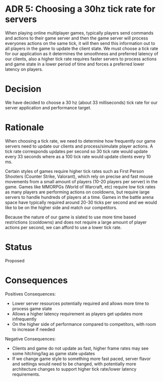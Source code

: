 # ADR 5: Choosing a 30hz tick rate for servers

When playing online multiplayer games, typically players send commands and actions to their game server and then the game server will process everyones actions on the same tick, it will then send this information out to all players in the game to update the client state.  We must choose a tick rate for our application as it determines the smoothness and preferred latency of our clients, also a higher tick rate requires faster servers to process actions and game state in a lower period of time and forces a preferred lower latency on players.

# Decision

We have decided to choose a 30 hz (about 33 milliseconds) tick rate for our server application and performance target.

# Rationale

When choosing a tick rate, we need to determine how frequently our game servers need to update our clients and process/simulate player actions.  A tick rate corresponds updates per second so 30 tick rate would update every 33 seconds where as a 100 tick rate would update clients every 10 ms.  

Certain styles of games require higher tick rates such as First Person Shooters (Counter Strike, Valorant), which rely on precise and fast mouse movements from a small amount of players (10-20 players per server) in the game.  Games like MMORPGs (World of Warcraft, etc) require low tick rates as many players are performing actions on cooldowns, but require large servers to handle hundreds of players at a time.  Games in the battle arena space have typically required around 20-30 ticks per second and we would like to be on the higher side and match our competitors. 

Because the nature of our game is slated to use more time based restrictions (cooldowns) and does not require a large amount of player actions per second, we can afford to use a lower tick rate.

# Status

Proposed

# Consequences

Positives Consequences:

- Lower server resources potentially required and allows more time to process game state
- Allows a higher latency requirement as players get updates more infrequently
- On the higher side of performance compared to competitors, with room to increase if needed

Negative Consequences:

- Clients and game do not update as fast, higher frame rates may see some hitching/lag as game state updates
- If we change game style to something more fast paced, server flavor and settings would need to be changed, with potentially more architecture changes to support higher tick rate/lower latency requirements.
